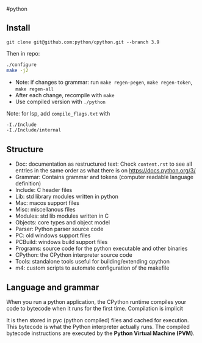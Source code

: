 #python
## Install

`git clone git@github.com:python/cpython.git --branch 3.9`

Then in repo: 
```bash
./configure
make -j2
```

- Note: if changes to grammar: run `make regen-pegen`, `make regen-token`, `make regen-all`
- After each change, recompile with `make`
- Use compiled version with `./python`


Note: for lsp, add `compile_flags.txt` with 
```txt
-I./Include
-I./Include/internal
```
## Structure

- Doc: documentation as restructured text: Check `content.rst` to see all entries in the same order as what there is on https://docs.python.org/3/
- Grammar: Contains grammar and tokens (computer readable language definition)
- Include: C header files
- Lib: std library modules written in python
- Mac: macos support files
- Misc: miscellanous files
- Modules: std lib modules written in C
- Objects: core types and object model
- Parser: Python parser source code
- PC: old windows support files
- PCBuild: windows build support files
- Programs: source code for the python executable and other binaries
- CPython: the CPython interpreter source code
- Tools: standalone tools useful for building/extending cpython
- m4: custom scripts to automate configuration of the makefile

## Language and grammar

When you run a python application, the CPython runtime compiles your code to bytecode when it runs for the first time. Compilation is implicit

It is then stored in pyc (python compiled) files and cached for execution. 
This bytecode is what the Python interpreter actually runs. The compiled bytecode instructions are executed by the **Python Virtual Machine (PVM)**.


